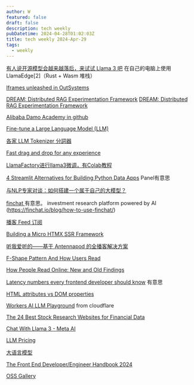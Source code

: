 ```yaml
---
author: W
featured: false
draft: false
description: tech weekly
pubDatetime: 2024-04-28T01:02:03Z
title: tech weekly 2024-Apr-29
tags:
  - weekly
---
```


[有人说开源模型会越来越落后，来试试 Llama 3 吧](https://mp.weixin.qq.com/s/Ovkb2DT39DMkoUBvwyjXZQ) 在自己的电脑上使用 LlamaEdge[2]（Rust + Wasm 堆栈）

[Iframes unleashed in OutSystems](https://itnext.io/iframes-unleashed-in-outsystems-0a9c0b84bf4b)

[DREAM: Distributed RAG Experimentation Framework](https://github.com/aishwaryaprabhat/goku/tree/main/goku/dream)
[DREAM: Distributed RAG Experimentation Framework](https://www.linkedin.com/pulse/dream-distributed-rag-experimentation-framework-aishwarya-prabhat-hoh7c/?trackingId=235Hk1GRSem4KhSSTqe91A%3D%3D)

[Alibaba Damo Academy in github](https://github.com/alibaba-damo-academy)

[Fine-tune a Large Language Model (LLM)](https://developer.monsterapi.ai/docs/fine-tune-a-large-language-model-llm)

[各家 LLM Tokenizer 分詞器](https://ihower.tw/blog/archives/11933)

[Fast drag and drop for any experience](https://github.com/atlassian/pragmatic-drag-and-drop)

[LlamaFactory进行llama3微调，有Colab教程](https://mp.weixin.qq.com/s/5qEj03_FBrA9gMYxXw4qrQ)

[4 Streamlit Alternatives for Building Python Data Apps](https://anvil.works/articles/4-alternatives-streamlit) Panel有意思

[与NLP专家对谈：如何搭建一个属于自己的大模型？](https://mp.weixin.qq.com/s/q6n4TEC4CxZBaFSHLWxAYA)

[finchat ](https://finchat.io/) 有意思。 investment research platform powered by AI (https://finchat.io/blog/how-to-use-finchat/)

[播客 Feed 订阅](https://getpodcast.xyz/)

[Building a Micro HTMX SSR Framework](https://blog.platformatic.dev/building-a-micro-htmx-ssr-framework)

[听我爱听的——基于 Antennapod 的全播客解决方案](https://sspai.com/post/88279)

[F-Shape Pattern And How Users Read](https://www.smashingmagazine.com/2024/04/f-shape-pattern-how-users-read/)

[How People Read Online: New and Old Findings](https://www.nngroup.com/articles/how-people-read-online/)

[Latency numbers every frontend developer should know](https://vercel.com/blog/latency-numbers-every-web-developer-should-know) 有意思

[HTML attributes vs DOM properties](https://jakearchibald.com/2024/attributes-vs-properties/)

[Workers AI LLM Playground](https://playground.ai.cloudflare.com/) from cloudflare

[The 24 Best Stock Research Websites for Financial Data](https://finchat.io/blog/best-stock-research-websites-for-financial-data/)

[Chat With Llama 3 - Meta AI](https://llama3.dev/)

[LLM Pricing](https://llmpricecheck.com/)

[大语言模型](https://llmbook-zh.github.io/)

[The Front End Developer/Engineer Handbook 2024](https://frontendmasters.com/guides/front-end-handbook/2024/)

[OSS Gallery](https://github.com/dubinc/oss-gallery)

[]()
